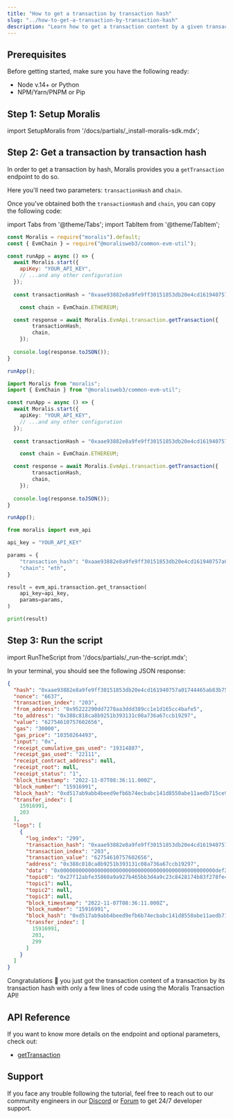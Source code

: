 ```yaml
---
title: "How to get a transaction by transaction hash"
slug: "../how-to-get-a-transaction-by-transaction-hash"
description: "Learn how to get a transaction content by a given transaction hash with Moralis Transaction API."
---
```

## Prerequisites

Before getting started, make sure you have the following ready:

- Node v.14+ or Python
- NPM/Yarn/PNPM or Pip

## Step 1: Setup Moralis

import SetupMoralis from '/docs/partials/_install-moralis-sdk.mdx';

<SetupMoralis node="moralis @moralisweb3/common-evm-util" python="moralis" />

## Step 2: Get a transaction by transaction hash

In order to get a transaction by hash, Moralis provides you a `getTransaction` endpoint to do so.

Here you'll need two parameters: `transactionHash` and `chain`.

Once you've obtained both the `transactionHash` and `chain`, you can copy the following code:

import Tabs from '@theme/Tabs';
import TabItem from '@theme/TabItem';

<Tabs groupId="programming-language">
  <TabItem value="javascript" label="index.js (JavaScript)" default>

```javascript index.js
const Moralis = require("moralis").default;
const { EvmChain } = require("@moralisweb3/common-evm-util");

const runApp = async () => {
  await Moralis.start({
    apiKey: "YOUR_API_KEY",
    // ...and any other configuration
  });
  
  const transactionHash = "0xaae93882e8a9fe9ff30151853db20e4cd161940757a01744465ab83b751c5875";

	const chain = EvmChain.ETHEREUM;

  const response = await Moralis.EvmApi.transaction.getTransaction({
    	transactionHash,
    	chain,
	});
  
  console.log(response.toJSON());
}

runApp();
```

</TabItem>
<TabItem value="typescript" label="index.ts (TypeScript)">

```typescript index.ts
import Moralis from "moralis";
import { EvmChain } from "@moralisweb3/common-evm-util";

const runApp = async () => {
  await Moralis.start({
    apiKey: "YOUR_API_KEY",
    // ...and any other configuration
  });
  
  const transactionHash = "0xaae93882e8a9fe9ff30151853db20e4cd161940757a01744465ab83b751c5875";

	const chain = EvmChain.ETHEREUM;

  const response = await Moralis.EvmApi.transaction.getTransaction({
    	transactionHash,
    	chain,
	});
  
  console.log(response.toJSON());
}

runApp();
```

</TabItem>
<TabItem value="python" label="index.py (Python)">

```python index.py
from moralis import evm_api

api_key = "YOUR_API_KEY"

params = {
    "transaction_hash": "0xaae93882e8a9fe9ff30151853db20e4cd161940757a01744465ab83b751c5875", 
    "chain": "eth", 
}

result = evm_api.transaction.get_transaction(
    api_key=api_key,
    params=params,
)

print(result)
```

</TabItem>
</Tabs>



## Step 3: Run the script

import RunTheScript from '/docs/partials/_run-the-script.mdx';

<RunTheScript />

In your terminal, you should see the following JSON response:

```json
{
  "hash": "0xaae93882e8a9fe9ff30151853db20e4cd161940757a01744465ab83b751c5875",
  "nonce": "6637",
  "transaction_index": "203",
  "from_address": "0x95222290dd7278aa3ddd389cc1e1d165cc4bafe5",
  "to_address": "0x388c818ca8b9251b393131c08a736a67ccb19297",
  "value": "62754610757602656",
  "gas": "30000",
  "gas_price": "10350264493",
  "input": "0x",
  "receipt_cumulative_gas_used": "19314887",
  "receipt_gas_used": "22111",
  "receipt_contract_address": null,
  "receipt_root": null,
  "receipt_status": "1",
  "block_timestamp": "2022-11-07T08:36:11.000Z",
  "block_number": "15916991",
  "block_hash": "0xd517ab9abb4beed9efb6b74ecbabc141d8550abe11aedb715ce9d133dcb32c9b",
  "transfer_index": [
    15916991,
    203
  ],
  "logs": [
    {
      "log_index": "299",
      "transaction_hash": "0xaae93882e8a9fe9ff30151853db20e4cd161940757a01744465ab83b751c5875",
      "transaction_index": "203",
      "transaction_value": "62754610757602656",
      "address": "0x388c818ca8b9251b393131c08a736a67ccb19297",
      "data": "0x00000000000000000000000000000000000000000000000000def2fc6a398d60",
      "topic0": "0x27f12abfe35860a9a927b465bb3d4a9c23c8428174b83f278fe45ed7b4da2662",
      "topic1": null,
      "topic2": null,
      "topic3": null,
      "block_timestamp": "2022-11-07T08:36:11.000Z",
      "block_number": "15916991",
      "block_hash": "0xd517ab9abb4beed9efb6b74ecbabc141d8550abe11aedb715ce9d133dcb32c9b",
      "transfer_index": [
        15916991,
        203,
        299
      ]
    }
  ]
}
```

Congratulations 🥳 you just got the transaction content of a transaction by its transaction hash with only a few lines of code using the Moralis Transaction API!

## API Reference

If you want to know more details on the endpoint and optional parameters, check out:

- [getTransaction](https://docs.moralis.io/reference/gettransaction)

## Support

If you face any trouble following the tutorial, feel free to reach out to our community engineers in our [Discord](https://moralis.io/discord) or [Forum](https://forum.moralis.io) to get 24/7 developer support.